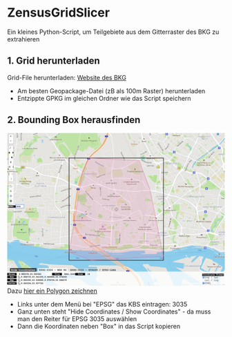 # ZensusGridSlicer
Ein kleines Python-Script, um Teilgebiete aus dem Gitterraster des BKG zu extrahieren


## 1. Grid herunterladen
 Grid-File herunterladen: [Website des BKG](https://gdz.bkg.bund.de/index.php/default/inspire/sonstige-inspire-themen/geographische-gitter-fur-deutschland-in-lambert-projektion-geogitter-inspire.html)
- Am besten Geopackage-Datei (zB als 100m Raster) herunterladen
- Entzippte GPKG im gleichen Ordner wie das Script speichern


## 2. Bounding Box herausfinden
![Bounding Box Webseite](bboxfinder.png)
Dazu [hier ein Polygon zeichnen](http://bboxfinder.com/#53.334973,9.639130,53.758454,10.430145)
- Links unter dem Menü bei "EPSG" das KBS eintragen: 3035
- Ganz unten steht "Hide Coordinates / Show Coordinates" - da muss man den Reiter für EPSG 3035 auswählen
- Dann die Koordinaten neben "Box" in das Script kopieren